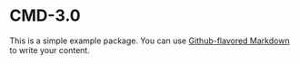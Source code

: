 # CMD-3.0

This is a simple example package. You can use
[Github-flavored Markdown](https://guides.github.com/features/mastering-markdown/)
to write your content.